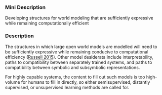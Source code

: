 ### Mini Description

Developing structures for world modeling that are sufficiently expressive while remaining computationally efficient

### Description

The structures in which large open world models are modelled will need to be sufficiently expressive while remaining conducive to computational efficiency ([Russell 2015](https://people.eecs.berkeley.edu/~russell/papers/cacm15-oupm.pdf)). Other model desiderata include interpretability, paths to compatibility between separately trained systems, and paths to compatibility between symbolic and subsymbolic representations.

For highly capable systems, the content to fill out such models is too high-volume for humans to fill in directly, so either semisupervised, distantly supervised, or unsupervised learning methods are called for.
